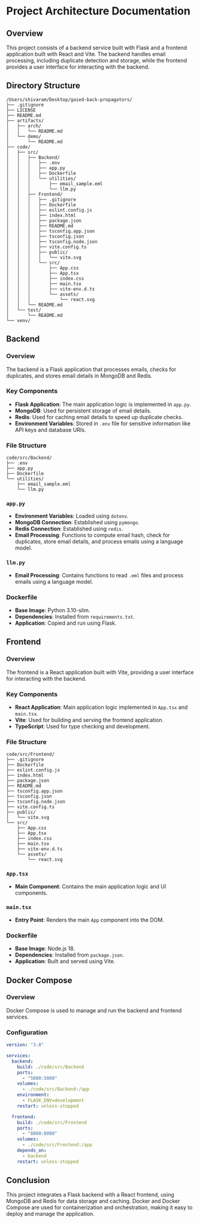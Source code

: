 # Project Architecture Documentation

## Overview

This project consists of a backend service built with Flask and a frontend application built with React and Vite. The backend handles email processing, including duplicate detection and storage, while the frontend provides a user interface for interacting with the backend.

## Directory Structure

```
/Users/shivaram/Desktop/gaied-back-propagators/
├── .gitignore
├── LICENSE
├── README.md
├── artifacts/
│   ├── arch/
│   │   └── README.md
│   └── demo/
│       └── README.md
├── code/
│   ├── src/
│   │   ├── Backend/
│   │   │   ├── .env
│   │   │   ├── app.py
│   │   │   ├── Dockerfile
│   │   │   └── utilities/
│   │   │       ├── email_sample.eml
│   │   │       └── llm.py
│   │   ├── Frontend/
│   │   │   ├── .gitignore
│   │   │   ├── Dockerfile
│   │   │   ├── eslint.config.js
│   │   │   ├── index.html
│   │   │   ├── package.json
│   │   │   ├── README.md
│   │   │   ├── tsconfig.app.json
│   │   │   ├── tsconfig.json
│   │   │   ├── tsconfig.node.json
│   │   │   ├── vite.config.ts
│   │   │   ├── public/
│   │   │   │   └── vite.svg
│   │   │   └── src/
│   │   │       ├── App.css
│   │   │       ├── App.tsx
│   │   │       ├── index.css
│   │   │       ├── main.tsx
│   │   │       ├── vite-env.d.ts
│   │   │       └── assets/
│   │   │           └── react.svg
│   │   └── README.md
│   └── test/
│       └── README.md
└── venv/
```

## Backend

### Overview

The backend is a Flask application that processes emails, checks for duplicates, and stores email details in MongoDB and Redis.

### Key Components

- **Flask Application**: The main application logic is implemented in `app.py`.
- **MongoDB**: Used for persistent storage of email details.
- **Redis**: Used for caching email details to speed up duplicate checks.
- **Environment Variables**: Stored in `.env` file for sensitive information like API keys and database URIs.

### File Structure

```
code/src/Backend/
├── .env
├── app.py
├── Dockerfile
└── utilities/
    ├── email_sample.eml
    └── llm.py
```

### `app.py`

- **Environment Variables**: Loaded using `dotenv`.
- **MongoDB Connection**: Established using `pymongo`.
- **Redis Connection**: Established using `redis`.
- **Email Processing**: Functions to compute email hash, check for duplicates, store email details, and process emails using a language model.

### `llm.py`

- **Email Processing**: Contains functions to read `.eml` files and process emails using a language model.

### Dockerfile

- **Base Image**: Python 3.10-slim.
- **Dependencies**: Installed from `requirements.txt`.
- **Application**: Copied and run using Flask.

## Frontend

### Overview

The frontend is a React application built with Vite, providing a user interface for interacting with the backend.

### Key Components

- **React Application**: Main application logic implemented in `App.tsx` and `main.tsx`.
- **Vite**: Used for building and serving the frontend application.
- **TypeScript**: Used for type checking and development.

### File Structure

```
code/src/Frontend/
├── .gitignore
├── Dockerfile
├── eslint.config.js
├── index.html
├── package.json
├── README.md
├── tsconfig.app.json
├── tsconfig.json
├── tsconfig.node.json
├── vite.config.ts
├── public/
│   └── vite.svg
└── src/
    ├── App.css
    ├── App.tsx
    ├── index.css
    ├── main.tsx
    ├── vite-env.d.ts
    └── assets/
        └── react.svg
```

### `App.tsx`

- **Main Component**: Contains the main application logic and UI components.

### `main.tsx`

- **Entry Point**: Renders the main `App` component into the DOM.

### Dockerfile

- **Base Image**: Node.js 18.
- **Dependencies**: Installed from `package.json`.
- **Application**: Built and served using Vite.

## Docker Compose

### Overview

Docker Compose is used to manage and run the backend and frontend services.

### Configuration

```yaml
version: "3.8"

services:
  backend:
    build: ./code/src/Backend
    ports:
      - "5000:5000"
    volumes:
      - ./code/src/Backend:/app
    environment:
      - FLASK_ENV=development
    restart: unless-stopped

  frontend:
    build: ./code/src/Frontend
    ports:
      - "8080:8080"
    volumes:
      - ./code/src/Frontend:/app
    depends_on:
      - backend
    restart: unless-stopped
```

## Conclusion

This project integrates a Flask backend with a React frontend, using MongoDB and Redis for data storage and caching. Docker and Docker Compose are used for containerization and orchestration, making it easy to deploy and manage the application.